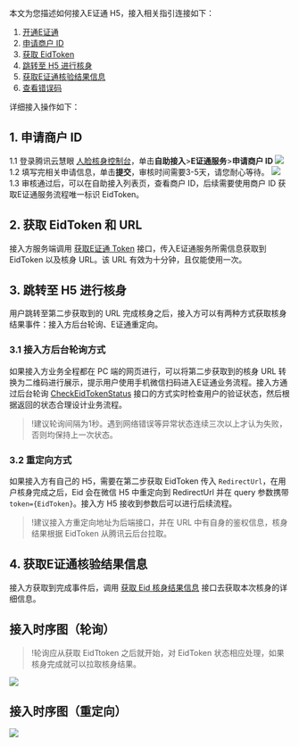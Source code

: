本文为您描述如何接入E证通 H5，接入相关指引连接如下：
1. [开通E证通](https://cloud.tencent.com/document/product/1007/56642)
2. [申请商户 ID](#spang)
3. [获取 EidToken](#eidtoken)
4. [跳转至 H5 进行核身](#eidh5)
5. [获取E证通核验结果信息](#jieguo)
6. [查看错误码](https://cloud.tencent.com/document/product/1007/47912)

详细接入操作如下：

[](id:spang)
## 1. 申请商户 ID
1.1 登录腾讯云慧眼 [人脸核身控制台](https://console.cloud.tencent.com/faceid)，单击**自助接入**>**E证通服务**>**申请商户 ID**
![](https://main.qcloudimg.com/raw/ee9d314f001f83023b36145271fce756.png)
1.2 填写完相关申请信息，单击**提交**，审核时间需要3-5天，请您耐心等待。
![](https://main.qcloudimg.com/raw/14565c77b200b1be75664b33fc6a84b9.png)
1.3 审核通过后，可以在自助接入列表页，查看商户 ID，后续需要使用商户 ID 获取E证通服务流程唯一标识 EidToken。 

[](id:eidtoken)
## 2. 获取 EidToken 和 URL
接入方服务端调用 [获取E证通 Token](https://cloud.tencent.com/document/product/1007/54089) 接口，传入E证通服务所需信息获取到 EidToken 以及核身 URL。该 URL 有效为十分钟，且仅能使用一次。

[](id:eidh5)
## 3. 跳转至 H5 进行核身
用户跳转至第二步获取到的 URL 完成核身之后，接入方可以有两种方式获取核身结果事件：接入方后台轮询、E证通重定向。

### 3.1 接入方后台轮询方式
如果接入方业务全程都在 PC 端的网页进行，可以将第二步获取到的核身 URL 转换为二维码进行展示，提示用户使用手机微信扫码进入E证通业务流程。接入方通过后台轮询 [CheckEidTokenStatus](https://cloud.tencent.com/document/product/1007/58231) 接口的方式实时检查用户的验证状态，然后根据返回的状态合理设计业务流程。
>!建议轮询间隔为1秒。遇到网络错误等异常状态连续三次以上才认为失败，否则均保持上一次状态。
 
 
### 3.2 重定向方式
如果接入方有自己的 H5，需要在第二步获取 EidToken 传入 `RedirectUrl`，在用户核身完成之后，Eid 会在微信 H5 中重定向到 RedirectUrl 并在 query 参数携带 `token={EidToken}`。接入方 H5 接收到参数后可以进行后续流程。 

>!建议接入方重定向地址为后端接口，并在 URL 中有自身的鉴权信息，核身结果根据 EidToken 从腾讯云后台拉取。  

[](id:jieguo)
## 4. 获取E证通核验结果信息

接入方获取到完成事件后，调用 [获取 Eid 核身结果信息](https://cloud.tencent.com/document/product/1007/54090) 接口去获取本次核身的详细信息。

## 接入时序图（轮询）
>!轮询应从获取 EidTtoken 之后就开始，对 EidToken 状态相应处理，如果核身完成就可以拉取核身结果。

![](https://main.qcloudimg.com/raw/4234f67c18e1292b89420a5bb26fc9bf.svg)
 

 
## 接入时序图（重定向）

![](https://main.qcloudimg.com/raw/3d9ab9879ab9101c57d56e513ad9b196.svg)
